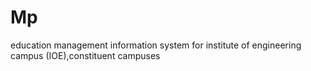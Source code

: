 # Mp
education management information system for institute of engineering campus (IOE),constituent  campuses
